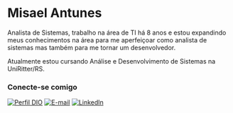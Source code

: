 
# Misael Antunes

Analista de Sistemas, trabalho na área de TI há 8 anos e estou expandindo meus conhecimentos na área para me aperfeiçoar como analista de sistemas mas também para me tornar um desenvolvedor.

Atualmente estou cursando Análise e Desenvolvimento de Sistemas na UniRitter/RS.

### Conecte-se comigo

[![Perfil DIO](https://img.shields.io/badge/-Meu%20Perfil%20na%20DIO-30A3DC?style=for-the-badge)](https://web.dio.me/users/misael_antunes)
[![E-mail](https://img.shields.io/badge/-Email-000?style=for-the-badge&logo=microsoft-outlook&logoColor=E94D5F)](mailto:misael.antunes@gmail.com)
[![LinkedIn](https://img.shields.io/badge/-LinkedIn-000?style=for-the-badge&logo=linkedin&logoColor=30A3DC)](https://www.linkedin.com/in/misael-antunes/)
